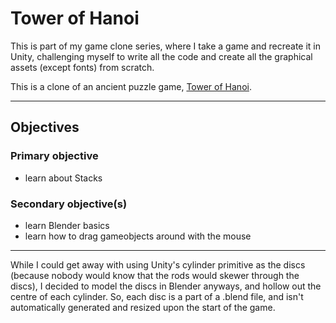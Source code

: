 # Tower of Hanoi


This is part of my game clone series, where I take a game and recreate it in Unity, challenging myself to write all the code and create all the graphical assets (except fonts) from scratch.

This is a clone of an ancient puzzle game, [Tower of Hanoi](https://en.wikipedia.org/wiki/Tower_of_Hanoi).

---

## Objectives

### Primary objective
* learn about Stacks

### Secondary objective(s)
* learn Blender basics
* learn how to drag gameobjects around with the mouse

---

While I could get away with using Unity's cylinder primitive as the discs (because nobody would know that the rods would skewer through the discs), I decided to model the discs in Blender anyways, and hollow out the centre of each cylinder. So, each disc is a part of a .blend file, and isn't automatically generated and resized upon the start of the game.
